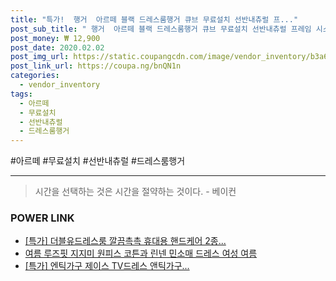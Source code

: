 ```yaml
--- 
title: "특가!  행거  아르떼 블랙 드레스룸행거 큐브 무료설치 선반내츄럴 프..." 
post_sub_title: " 행거  아르떼 블랙 드레스룸행거 큐브 무료설치 선반내츄럴 프레임 시스템옷장 최저가!" 
post_money: ₩ 12,900 
post_date: 2020.02.02 
post_img_url: https://static.coupangcdn.com/image/vendor_inventory/b3a6/3f544ade3b3abe0cc84481751c06dd1f3f3c06de3f864ca897d7186ae4e9.jpg 
post_link_url: https://coupa.ng/bnQN1n 
categories: 
  - vendor_inventory 
tags: 
  - 아르떼 
  - 무료설치 
  - 선반내츄럴 
  - 드레스룸행거 
--- 
```

  #아르떼 #무료설치 #선반내츄럴 #드레스룸행거 
<hr> 

> 시간을 선택하는 것은 시간을 절약하는 것이다. - 베이컨 


### POWER LINK

* <a href="https://blog.naver.com/sakai111/221788513063" target="_blank">[특가] 더블유드레스룸 깔끔촉촉 휴대용 핸드케어 2종...</a>
* <a href="https://blog.naver.com/fasyy4321/221783411688" target="_blank">여름 루즈핏 지지미 원피스 코튼과 린넨 민소매 드레스 여성 여름</a>
* <a href="https://blog.naver.com/sakai111/221789117735" target="_blank">[특가] 엔틱가구 제이스 TV드레스 앤틱가구...</a>
